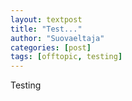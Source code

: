 ```yaml
--- 
layout: textpost 
title: "Test..." 
author: "Suovaeltaja" 
categories: [post] 
tags: [offtopic, testing] 
---
```


Testing
